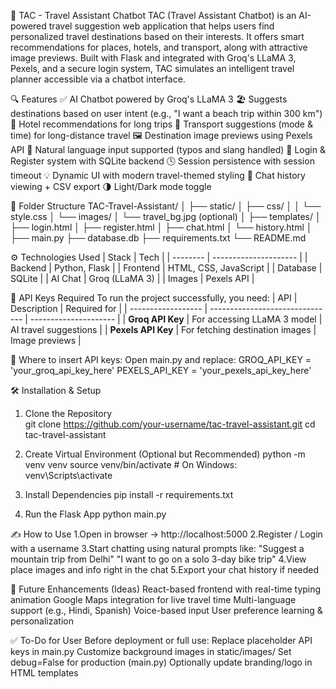 📍 TAC - Travel Assistant Chatbot
TAC (Travel Assistant Chatbot) is an AI-powered travel suggestion web application that helps users find personalized travel destinations based on their interests. 
It offers smart recommendations for places, hotels, and transport, along with attractive image previews.
Built with Flask and integrated with Groq's LLaMA 3, Pexels, and a secure login system, TAC simulates an intelligent travel planner accessible via a chatbot interface.

🔍 Features
✅ AI Chatbot powered by Groq's LLaMA 3
🏖️ Suggests destinations based on user intent (e.g., "I want a beach trip within 300 km")
🏨 Hotel recommendations for long trips
🚗 Transport suggestions (mode & time) for long-distance travel
🖼️ Destination image previews using Pexels API
💬 Natural language input supported (typos and slang handled)
🔐 Login & Register system with SQLite backend
🕓 Session persistence with session timeout
💡 Dynamic UI with modern travel-themed styling
📄 Chat history viewing + CSV export
🌗 Light/Dark mode toggle



📁 Folder Structure
TAC-Travel-Assistant/
│
├── static/
│   ├── css/
│   │   └── style.css
│   └── images/
│       └── travel_bg.jpg (optional)
│
├── templates/
│   ├── login.html
│   ├── register.html
│   ├── chat.html
│   └── history.html
│
├── main.py
├── database.db
├── requirements.txt
└── README.md


⚙️ Technologies Used
| Stack    | Tech                  |
| -------- | --------------------- |
| Backend  | Python, Flask         |
| Frontend | HTML, CSS, JavaScript |
| Database | SQLite                |
| AI Chat  | Groq (LLaMA 3)        |
| Images   | Pexels API            |




🔑 API Keys Required
To run the project successfully, you need:
| API                | Description                     | Required for          |
| ------------------ | ------------------------------- | --------------------- |
| **Groq API Key**   | For accessing LLaMA 3 model     | AI travel suggestions |
| **Pexels API Key** | For fetching destination images | Image previews        |



📍 Where to insert API keys:
Open main.py and replace:
GROQ_API_KEY = 'your_groq_api_key_here'
PEXELS_API_KEY = 'your_pexels_api_key_here'



🛠️ Installation & Setup
1. Clone the Repository   
git clone https://github.com/your-username/tac-travel-assistant.git
cd tac-travel-assistant

2. Create Virtual Environment (Optional but Recommended)
python -m venv venv
source venv/bin/activate  # On Windows: venv\Scripts\activate

3. Install Dependencies
pip install -r requirements.txt

4. Run the Flask App
python main.py



✍️ How to Use
1.Open in browser → http://localhost:5000
2.Register / Login with a username
3.Start chatting using natural prompts like:
  "Suggest a mountain trip from Delhi"
  "I want to go on a solo 3-day bike trip"
4.View place images and info right in the chat
5.Export your chat history if needed


🧩 Future Enhancements (Ideas)
React-based frontend with real-time typing animation
Google Maps integration for live travel time
Multi-language support (e.g., Hindi, Spanish)
Voice-based input
User preference learning & personalization


✅ To-Do for User
Before deployment or full use:
Replace placeholder API keys in main.py
Customize background images in static/images/
Set debug=False for production (main.py)
Optionally update branding/logo in HTML templates


